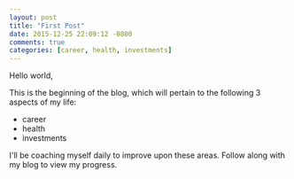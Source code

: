 ```yaml
---
layout: post
title: "First Post"
date: 2015-12-25 22:09:12 -0800
comments: true
categories: [career, health, investments]
---
```


Hello world,

This is the beginning of the blog, which will pertain to the following 3 aspects of my life:

- career
- health
- investments

I'll be coaching myself daily to improve upon these areas. Follow along with my blog to view my progress.